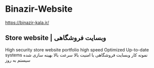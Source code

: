 # Binazir-Website
https://binazir-kala.ir/
## Store website | وبسایت فروشگاهی

High security store website portfolio 
high speed
Optimized
Up-to-date systems
نمونه کار وبسایت فروشگاهی با امنیت بالا 
سرعت بالا
بهینه سازی شده
سیستم  به روز 

